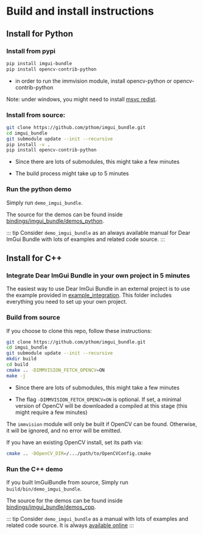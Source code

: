 # Build and install instructions

## Install for Python

### Install from pypi

``` bash
pip install imgui-bundle
pip install opencv-contrib-python 
```

-   in order to run the immvision module, install opencv-python or opencv-contrib-python

Note: under windows, you might need to install [msvc redist](https://learn.microsoft.com/en-us/cpp/windows/latest-supported-vc-redist?view=msvc-170#visual-studio-2015-2017-2019-and-2022).

### Install from source:

``` bash
git clone https://github.com/pthom/imgui_bundle.git
cd imgui_bundle
git submodule update --init --recursive 
pip install -v . 
pip install opencv-contrib-python
```

-   Since there are lots of submodules, this might take a few minutes

-   The build process might take up to 5 minutes

### Run the python demo

Simply run `demo_imgui_bundle`.

The source for the demos can be found inside [bindings/imgui_bundle/demos_python](https://github.com/pthom/imgui_bundle/tree/doc/bindings/imgui_bundle/demos_python).

::: tip
Consider `demo_imgui_bundle` as an always available manual for Dear ImGui Bundle with lots of examples and related code source.
:::

## Install for C++

### Integrate Dear ImGui Bundle in your own project in 5 minutes

The easiest way to use Dear ImGui Bundle in an external project is to use the example provided in [example_integration](https://github.com/pthom/imgui_bundle/tree/doc/_example_integration). This folder includes everything you need to set up your own project.

### Build from source

If you choose to clone this repo, follow these instructions:

``` bash
git clone https://github.com/pthom/imgui_bundle.git
cd imgui_bundle
git submodule update --init --recursive 
mkdir build
cd build
cmake .. -DIMMVISION_FETCH_OPENCV=ON 
make -j
```

-   Since there are lots of submodules, this might take a few minutes

-   The flag `-DIMMVISION_FETCH_OPENCV=ON` is optional. If set, a minimal version of OpenCV will be downloaded a compiled at this stage (this might require a few minutes)

The `immvision` module will only be built if OpenCV can be found. Otherwise, it will be ignored, and no error will be emitted.

If you have an existing OpenCV install, set its path via:

``` bash
cmake .. -DOpenCV_DIR=/.../path/to/OpenCVConfig.cmake
```

### Run the C++ demo

If you built ImGuiBundle from source, Simply run `build/bin/demo_imgui_bundle`.

The source for the demos can be found inside [bindings/imgui_bundle/demos_cpp](https://github.com/pthom/imgui_bundle/tree/doc/bindings/imgui_bundle/demos_cpp/).

::: tip
Consider `demo_imgui_bundle` as a manual with lots of examples and related code source. It is always [available online](https://traineq.org/ImGuiBundle/emscripten/bin/demo_imgui_bundle.html)
:::
